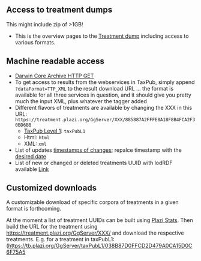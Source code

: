 ## Access to treatment dumps
This might include zip of >1GB!
* This is the overview pages to the [Treatment dump](https://tb.plazi.org/dumps/) including access to various formats. 

## Machine readable access
* [Darwin Core Archive HTTP GET](http://plazi.org/treatmentbank/treatment-data-access/)
* To get access to results from the webservices in TaxPub, simply append `?dataFormat=TTP_XML` to the result download URL ... the format is available for all three services in question, and it should give you pretty much the input XML, plus whatever the tagger added
* Different flavors of treatments are available by changing the XXX in this URL: `https://treatment.plazi.org/GgServer/XXX/885887A2FFFE8A18F8B4FCA2F30BD6BB`
   * [TaxPub Level 1](https://github.com/plazi/ggxml2taxpub-treatments/blob/main/taxpub%20levels.md): `taxPubL1`
   * Html: `html`
   * XML: `xml`
* List of updates [timestamps of changes](https://tb.plazi.org/GgServer/lodData/listFull?updatedSince=1646697601000); repalce timestamp with the [desired date](https://www.epochconverter.com/) 
* List of new or changed or deleted treatments UUID with lodRDF available [Link](https://tb.plazi.org/GgServer/lodData/038B87D0FFCD2D479A0CA15D0C6F75A5)

## Customized downloads
A customizable download of specific corpora of treatments in a given format is forthcoming.

At the moment a list of treatment UUIDs can be built using [Plazi Stats](https://tb.plazi.org/GgServer/srsStats). Then build the URL for the treatment using https://treatment.plazi.org/GgServer/XXX/ and download the respective treatments. E.g. for a treatment in taxPubL1: (https://tb.plazi.org/GgServer/taxPubL1/038B87D0FFCD2D479A0CA15D0C6F75A5
